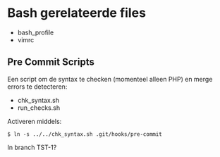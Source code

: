 # Bash gerelateerde files

* bash_profile
* vimrc

## Pre Commit Scripts

Een script om de syntax te checken (momenteel alleen PHP) en merge errors te detecteren:

- chk_syntax.sh
- run_checks.sh

Activeren middels:

    $ ln -s ../../chk_syntax.sh .git/hooks/pre-commit


In branch TST-1?
